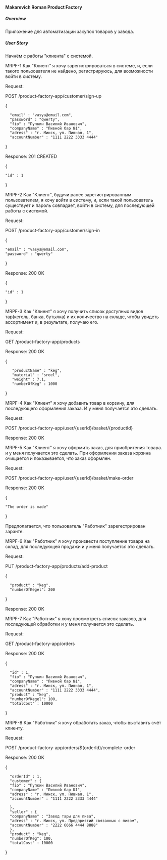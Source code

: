 #### **Makarevich Roman Product Factory**

##### **Overview**

Приложение для автоматизации закупок товаров у завода.

##### **User Story**

Начнём с работы "клиента" с системой.

MRPF-1 Как "Клиент" я хочу зарегистрироваться в системе, и, если такого пользователя не найдено, регистрируюсь, 
       для возможности войти в систему.

Request:

POST /product-factory-app/customer/sign-up


{

      "email" : "vasya@email.com",
      "password" : "qwerty",
      "fio" : "Пупкин Василий Иванович",
      "companyName" : "Пивной бар №1",
      "adress" : "г. Минск, ул. Пивная, 1",
      "accountNumber" : "1111 2222 3333 4444" 
      
}

Response: 201 CREATED

{

    "id" : 1
  
}


MRPF-2 Как "Клиент", будучи ранее зарегистрированным пользователем, я хочу войти в систему, 
       и, если такой пользователь существует и пароль совпадает, войти в систему, для последующей работы с системой.

Request:

POST /product-factory-app/customer/sign-in

{

    "email" : "vasya@email.com",
    "password" : "qwerty"
  
}

Response: 200 OK 

{

    "id" : 1
  
}


MRPF-3 Как "Клиент" я хочу получить список доступных видов тар(кегель, банка, бутылка) и их количество на складе, 
       чтобы увидеть ассортимент и, в результате, получаю его.

Request:

GET /product-factory-app/products

Response: 200 OK

{

       "productName" : "keg",
       "material" : "sreel",
       "weight" : 7.1,
       "numberOfKeg" : 1000   
}



MRPF-4 Как "Клиент" я хочу добавить товар в корзину, для последующего оформления заказа. И у меня получается это сделать.

Request:

POST /product-factory-app/user/{userId}/basket/{productId}


Response: 200 OK


MRPF-5 Как "Клиент" я хочу оформить заказ, для приобритения товара. и у меня получается это сделать. 
       При оформлении заказа корзина очищается и показывается, что заказ оформлен.

Request:

POST /product-factory-app/user/{userId}/basket/make-order

Response: 200 OK

{

    "The order is made"

}

Предполагается, что пользователь "Работник" зарегестрирован заранте.

MRPF-6 Как "Работник" я хочу произвести поступление товара на склад, для последующей продажи и у меня получается это сделать.
       

Request:


PUT /product-factory-app/products/add-product
 
  {
  
      "product" : "keg", 
      "numberOfKegel": 200
      
  }

Response: 200 OK


MRPF-7 Как "Работник" я хочу просмотреть список заказов, для последующей обработки и у меня получается это сделать.

Request:

GET /product-factory-app/orders

Response: 200 OK

  {
  
      "id" : 1,
      "fio" : "Пупкин Василий Иванович",
      "companyName" : "Пивной бар №1",
      "adress" : "г. Минск, ул. Пивная, 1",
      "accountNumber" : "1111 2222 3333 4444",
      "product" : "keg", 
      "numberOfKegel": 100,
      "totalCost" : 10000 
      
  }


MRPF-8 Как "Работник" я хочу обработать заказ, чтобы выставить счёт клиенту.

Request:

POST /product-factory-app/orders/${orderId}/complete-order

Response: 200 OK

  {
  
      "orderId" : 1,
      "customer" : {
      "fio" : "Пупкин Василий Иванович",
      "companyName" : "Пивной бар №1",
      "adress" : "г. Минск, ул. Пивная, 1",
      "accountNumber" : "1111 2222 3333 4444"
      
      },
      "seller" : {
      "companyName" : "Завод тары для пива", 
      "adress" : "г. Минск, ул. Предприятий связанных с пивом",
      "accountNumber" : "2222 6666 4444 8888"
      },
      "product" : "keg", 
      "numberOfKeg": 100,
      "totalCost" : 10000  
         
  }
